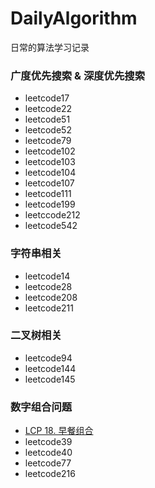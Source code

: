# DailyAlgorithm

日常的算法学习记录

### 广度优先搜索 & 深度优先搜索

- leetcode17
- leetcode22
- leetcode51
- leetcode52
- leetcode79
- leetcode102
- leetcode103
- leetcode104
- leetcode107
- leetcode111
- leetcode199
- leetccode212
- leetcode542

### 字符串相关

- leetcode14
- leetcode28
- leetcode208
- leetcode211

### 二叉树相关

- leetcode94
- leetcode144
- leetcode145

### 数字组合问题

- [LCP 18. 早餐组合](https://leetcode-cn.com/problems/2vYnGI/solution/)
- leetcode39
- leetcode40
- leetcode77
- leetcode216
